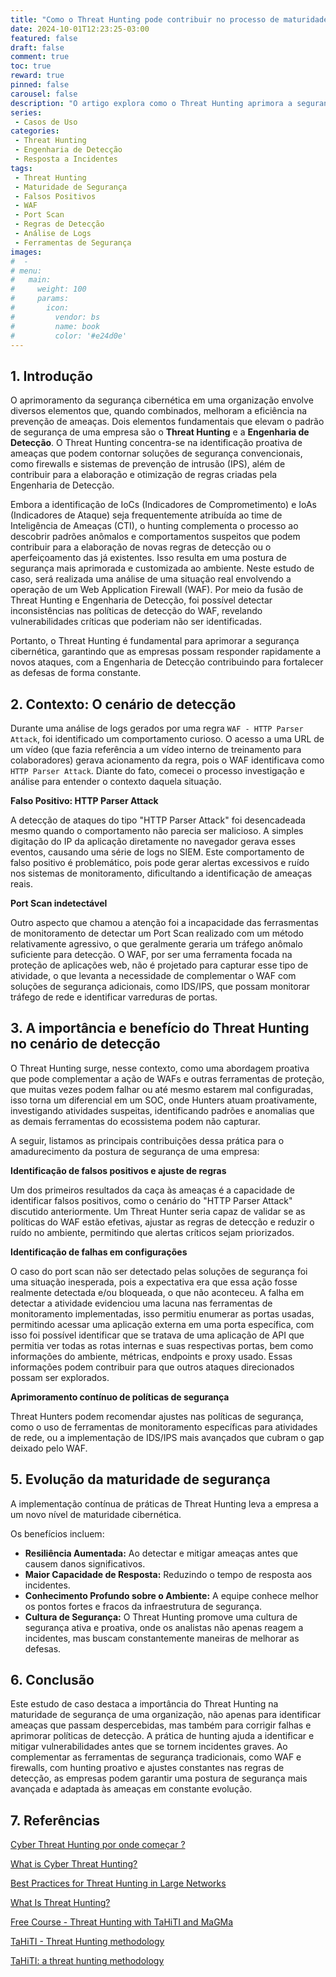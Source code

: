 ```yaml
---
title: "Como o Threat Hunting pode contribuir no processo de maturidade de uma empresa - Um Caso de Uso prático"
date: 2024-10-01T12:23:25-03:00
featured: false
draft: false
comment: true
toc: true
reward: true
pinned: false
carousel: false
description: "O artigo explora como o Threat Hunting aprimora a segurança nas empresas, com um caso prático sobre um Web Application Firewall (WAF) e a importância da detecção proativa."
series:
 - Casos de Uso
categories:
 - Threat Hunting
 - Engenharia de Detecção
 - Resposta a Incidentes
tags:
 - Threat Hunting
 - Maturidade de Segurança
 - Falsos Positivos
 - WAF
 - Port Scan
 - Regras de Detecção
 - Análise de Logs
 - Ferramentas de Segurança
images:
#  - 
# menu:
#   main:
#     weight: 100
#     params:
#       icon:
#         vendor: bs
#         name: book
#         color: '#e24d0e'
---
```


## 1. Introdução

O aprimoramento da segurança cibernética em uma organização envolve diversos elementos que, quando combinados, melhoram a eficiência na prevenção de ameaças. Dois elementos fundamentais que elevam o padrão de segurança de uma empresa são o **Threat Hunting** e a **Engenharia de Detecção**. O Threat Hunting concentra-se na identificação proativa de ameaças que podem contornar soluções de segurança convencionais, como firewalls e sistemas de prevenção de intrusão (IPS), além de contribuir para a elaboração e otimização de regras criadas pela Engenharia de Detecção.

Embora a identificação de IoCs (Indicadores de Comprometimento) e IoAs (Indicadores de Ataque) seja frequentemente atribuída ao time de Inteligência de Ameaças (CTI), o hunting complementa o processo ao descobrir padrões anômalos e comportamentos suspeitos que podem contribuir para a elaboração de novas regras de detecção ou o aperfeiçoamento das já existentes. Isso resulta em uma postura de segurança mais aprimorada e customizada ao ambiente.
Neste estudo de caso, será realizada uma análise de uma situação real envolvendo a operação de um Web Application Firewall (WAF). Por meio da fusão de Threat Hunting e Engenharia de Detecção, foi possível detectar inconsistências nas políticas de detecção do WAF, revelando vulnerabilidades críticas que poderiam não ser identificadas.

Portanto, o Threat Hunting é fundamental para aprimorar a segurança cibernética, garantindo que as empresas possam responder rapidamente a novos ataques, com a Engenharia de Detecção contribuindo para fortalecer as defesas de forma constante.

## 2. Contexto: O cenário de detecção

Durante uma análise de logs gerados por uma regra `WAF - HTTP Parser Attack`, foi identificado um comportamento curioso. O acesso a uma URL de um vídeo (que fazia referência a um vídeo interno de treinamento para colaboradores) gerava acionamento da regra, pois o WAF identificava como `HTTP Parser Attack`. Diante do fato, comecei o processo investigação e análise para entender o contexto daquela situação.

**Falso Positivo: HTTP Parser Attack**

A detecção de ataques do tipo "HTTP Parser Attack" foi desencadeada mesmo quando o comportamento não parecia ser malicioso. A simples digitação do IP da aplicação diretamente no navegador gerava esses eventos, causando uma série de logs no SIEM. Este comportamento de falso positivo é problemático, pois pode gerar alertas excessivos e ruído nos sistemas de monitoramento, dificultando a identificação de ameaças reais.

**Port Scan indetectável**

Outro aspecto que chamou a atenção foi a incapacidade das ferrasmentas de monitoramento de detectar um Port Scan realizado com um método relativamente agressivo, o que geralmente geraria um tráfego anômalo suficiente para detecção. O WAF, por ser uma ferramenta focada na proteção de aplicações web, não é projetado para capturar esse tipo de atividade, o que levanta a necessidade de complementar o WAF com soluções de segurança adicionais, como IDS/IPS, que possam monitorar tráfego de rede e identificar varreduras de portas.

## 3. A importância e benefício do Threat Hunting no cenário de detecção

O Threat Hunting surge, nesse contexto, como uma abordagem proativa que pode complementar a ação de WAFs e outras ferramentas de proteção, que muitas vezes podem falhar ou até mesmo estarem mal configuradas, isso torna um diferencial em um SOC, onde Hunters atuam proativamente, investigando atividades suspeitas, identificando padrões e anomalias que as demais ferramentas do ecossistema podem não capturar.

A seguir, listamos as principais contribuições dessa prática para o amadurecimento da postura de segurança de uma empresa:

**Identificação de falsos positivos e ajuste de regras**

Um dos primeiros resultados da caça às ameaças é a capacidade de identificar falsos positivos, como o cenário do "HTTP Parser Attack" discutido anteriormente. Um Threat Hunter seria capaz de validar se as políticas do WAF estão efetivas, ajustar as regras de detecção e reduzir o ruído no ambiente, permitindo que alertas críticos sejam priorizados.

**Identificação de falhas em configurações**

O caso do port scan não ser detectado pelas soluções de segurança foi uma situação inesperada, pois a expectativa era que essa ação fosse realmente detectada e/ou bloqueada, o que não aconteceu. A falha em detectar a atividade evidenciou uma lacuna nas ferramentas de monitoramento implementadas, isso permitiu enumerar as portas usadas, permitindo acessar uma aplicação externa em uma porta específica, com isso foi possível identificar que se tratava de uma aplicação de API que permitia ver todas as rotas internas e suas respectivas portas, bem como informações do ambiente, métricas, endpoints e proxy usado. Essas informações podem contribuir para que outros ataques direcionados possam ser explorados.

**Aprimoramento contínuo de políticas de segurança**

Threat Hunters podem recomendar ajustes nas políticas de segurança, como o uso de ferramentas de monitoramento específicas para atividades de rede, ou a implementação de IDS/IPS mais avançados que cubram o gap deixado pelo WAF.

## 5. Evolução da maturidade de segurança

A implementação contínua de práticas de Threat Hunting leva a empresa a um novo nível de maturidade cibernética.

Os benefícios incluem:

- **Resiliência Aumentada:** Ao detectar e mitigar ameaças antes que causem danos significativos.
- **Maior Capacidade de Resposta:** Reduzindo o tempo de resposta aos incidentes.
- **Conhecimento Profundo sobre o Ambiente:** A equipe conhece melhor os pontos fortes e fracos da infraestrutura de segurança.
- **Cultura de Segurança:** O Threat Hunting promove uma cultura de segurança ativa e proativa, onde os analistas não apenas reagem a incidentes, mas buscam constantemente maneiras de melhorar as defesas.

## 6. Conclusão

Este estudo de caso destaca a importância do Threat Hunting na maturidade de segurança de uma organização, não apenas para identificar ameaças que passam despercebidas, mas também para corrigir falhas e aprimorar políticas de detecção. A prática de hunting ajuda a identificar e mitigar vulnerabilidades antes que se tornem incidentes graves. Ao complementar as ferramentas de segurança tradicionais, como WAF e firewalls, com hunting proativo e ajustes constantes nas regras de detecção, as empresas podem garantir uma postura de segurança mais avançada e adaptada às ameaças em constante evolução.

## 7. Referências

[Cyber Threat Hunting por onde começar ?]( https://medium.com/@weldon_araujo/cyber-threat-hunting-por-onde-come%C3%A7ar-5b70752870c3)

[What is Cyber Threat Hunting?](https://www.crowdstrike.com/cybersecurity-101/threat-hunting/)

[Best Practices for Threat Hunting in Large Networks](https://www.infosecinstitute.com/resources/threat-hunting/best-practices-for-threat-hunting-in-large-networks/)

[What Is Threat Hunting?](https://www.splunk.com/en_us/blog/learn/threat-hunting.html)

[Free Course - Threat Hunting with TaHiTI and MaGMa](https://www.cyberinteltrainingcenter.com/p/threat-hunting-tahiti-and-magma)

[TaHiTI - Threat Hunting methodology](https://www.linkedin.com/pulse/tahiti-threat-hunting-methodology-rob-van-os/)

[TaHiTI: a threat hunting methodology](https://www.betaalvereniging.nl/wp-content/uploads/TaHiTI-Threat-Hunting-Methodology-whitepaper.pdf)

